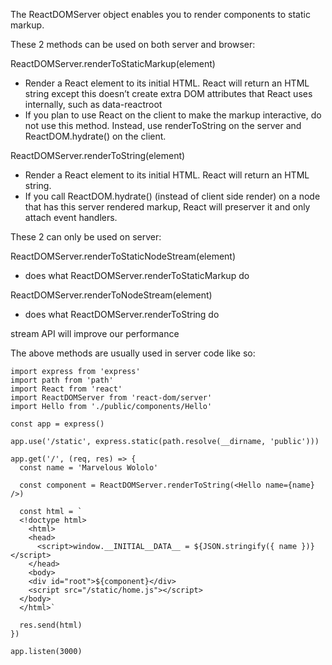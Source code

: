 The ReactDOMServer object enables you to render components to static markup. 

These 2 methods can be used on both server and browser:

ReactDOMServer.renderToStaticMarkup(element)
- Render a React element to its initial HTML. React will return an HTML string except this doesn’t create extra DOM attributes that React uses internally, such as data-reactroot
- If you plan to use React on the client to make the markup interactive, do not use this method. Instead, use renderToString on the server and ReactDOM.hydrate() on the client.

ReactDOMServer.renderToString(element)
- Render a React element to its initial HTML. React will return an HTML string. 
- If you call ReactDOM.hydrate() (instead of client side render) on a node that has this server rendered markup, React will preserver it and only attach event handlers.

These 2 can only be used on server:

ReactDOMServer.renderToStaticNodeStream(element)
- does what ReactDOMServer.renderToStaticMarkup do

ReactDOMServer.renderToNodeStream(element)
- does what ReactDOMServer.renderToString do

stream API will improve our performance

The above methods are usually used in server code like so:
```
import express from 'express'
import path from 'path'
import React from 'react'
import ReactDOMServer from 'react-dom/server'
import Hello from './public/components/Hello'

const app = express()

app.use('/static', express.static(path.resolve(__dirname, 'public')))

app.get('/', (req, res) => {
  const name = 'Marvelous Wololo'

  const component = ReactDOMServer.renderToString(<Hello name={name} />)

  const html = `
  <!doctype html>
    <html>
    <head>
      <script>window.__INITIAL__DATA__ = ${JSON.stringify({ name })}</script>
    </head>
    <body>
    <div id="root">${component}</div>
    <script src="/static/home.js"></script>
  </body>
  </html>`

  res.send(html)
})

app.listen(3000)
```